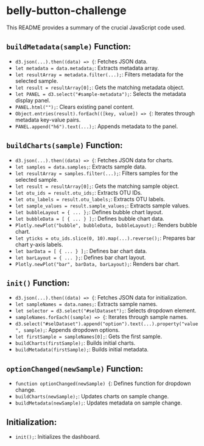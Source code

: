 # belly-button-challenge


This README provides a summary of the crucial JavaScript code used.

## `buildMetadata(sample)` Function:

* `d3.json(...).then((data) => {`: Fetches JSON data.
* `let metadata = data.metadata;`: Extracts metadata array.
* `let resultArray = metadata.filter(...);`: Filters metadata for the selected sample.
* `let result = resultArray[0];`: Gets the matching metadata object.
* `let PANEL = d3.select("#sample-metadata");`: Selects the metadata display panel.
* `PANEL.html("");`: Clears existing panel content.
* `Object.entries(result).forEach(([key, value]) => {`: Iterates through metadata key-value pairs.
* `PANEL.append("h6").text(...);`: Appends metadata to the panel.

## `buildCharts(sample)` Function:

* `d3.json(...).then((data) => {`: Fetches JSON data for charts.
* `let samples = data.samples;`: Extracts sample data.
* `let resultArray = samples.filter(...);`: Filters samples for the selected sample.
* `let result = resultArray[0];`: Gets the matching sample object.
* `let otu_ids = result.otu_ids;`: Extracts OTU IDs.
* `let otu_labels = result.otu_labels;`: Extracts OTU labels.
* `let sample_values = result.sample_values;`: Extracts sample values.
* `let bubbleLayout = { ... };`: Defines bubble chart layout.
* `let bubbleData = [ { ... } ];`: Defines bubble chart data.
* `Plotly.newPlot("bubble", bubbleData, bubbleLayout);`: Renders bubble chart.
* `let yticks = otu_ids.slice(0, 10).map(...).reverse();`: Prepares bar chart y-axis labels.
* `let barData = [ { ... } ];`: Defines bar chart data.
* `let barLayout = { ... };`: Defines bar chart layout.
* `Plotly.newPlot("bar", barData, barLayout);`: Renders bar chart.

## `init()` Function:

* `d3.json(...).then((data) => {`: Fetches JSON data for initialization.
* `let sampleNames = data.names;`: Extracts sample names.
* `let selector = d3.select("#selDataset");`: Selects dropdown element.
* `sampleNames.forEach((sample) => {`: Iterates through sample names.
* `d3.select("#selDataset").append("option").text(...).property("value", sample);`: Appends dropdown options.
* `let firstSample = sampleNames[0];`: Gets the first sample.
* `buildCharts(firstSample);`: Builds initial charts.
* `buildMetadata(firstSample);`: Builds initial metadata.

## `optionChanged(newSample)` Function:

* `function optionChanged(newSample) {`: Defines function for dropdown change.
* `buildCharts(newSample);`: Updates charts on sample change.
* `buildMetadata(newSample);`: Updates metadata on sample change.

## Initialization:

* `init();`: Initializes the dashboard.